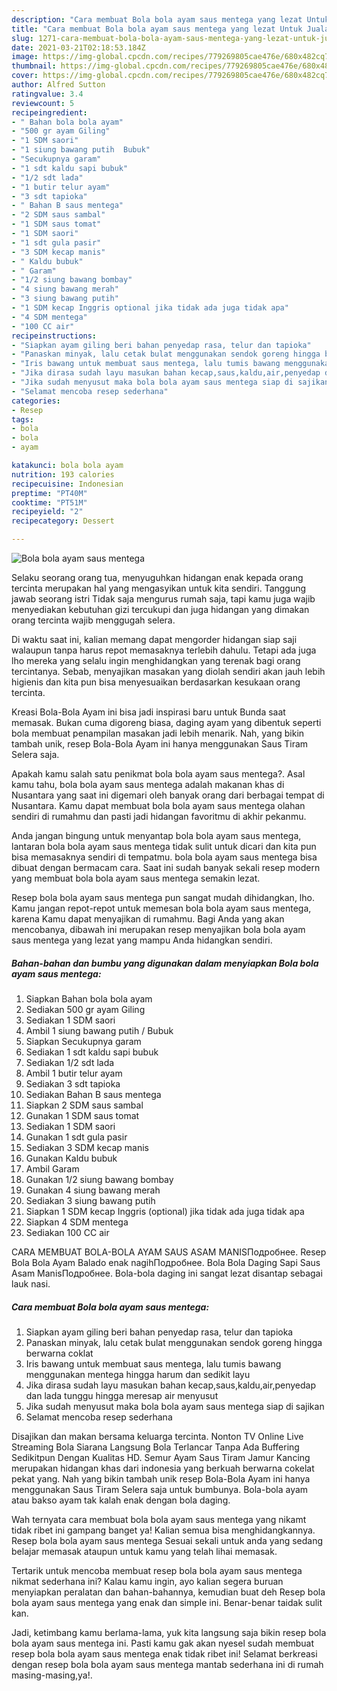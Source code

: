 ```yaml
---
description: "Cara membuat Bola bola ayam saus mentega yang lezat Untuk Jualan"
title: "Cara membuat Bola bola ayam saus mentega yang lezat Untuk Jualan"
slug: 1271-cara-membuat-bola-bola-ayam-saus-mentega-yang-lezat-untuk-jualan
date: 2021-03-21T02:18:53.184Z
image: https://img-global.cpcdn.com/recipes/779269805cae476e/680x482cq70/bola-bola-ayam-saus-mentega-foto-resep-utama.jpg
thumbnail: https://img-global.cpcdn.com/recipes/779269805cae476e/680x482cq70/bola-bola-ayam-saus-mentega-foto-resep-utama.jpg
cover: https://img-global.cpcdn.com/recipes/779269805cae476e/680x482cq70/bola-bola-ayam-saus-mentega-foto-resep-utama.jpg
author: Alfred Sutton
ratingvalue: 3.4
reviewcount: 5
recipeingredient:
- " Bahan bola bola ayam"
- "500 gr ayam Giling"
- "1 SDM saori"
- "1 siung bawang putih  Bubuk"
- "Secukupnya garam"
- "1 sdt kaldu sapi bubuk"
- "1/2 sdt lada"
- "1 butir telur ayam"
- "3 sdt tapioka"
- " Bahan B saus mentega"
- "2 SDM saus sambal"
- "1 SDM saus tomat"
- "1 SDM saori"
- "1 sdt gula pasir"
- "3 SDM kecap manis"
- " Kaldu bubuk"
- " Garam"
- "1/2 siung bawang bombay"
- "4 siung bawang merah"
- "3 siung bawang putih"
- "1 SDM kecap Inggris optional jika tidak ada juga tidak apa"
- "4 SDM mentega"
- "100 CC air"
recipeinstructions:
- "Siapkan ayam giling beri bahan penyedap rasa, telur dan tapioka"
- "Panaskan minyak, lalu cetak bulat menggunakan sendok goreng hingga berwarna coklat"
- "Iris bawang untuk membuat saus mentega, lalu tumis bawang menggunakan mentega hingga harum dan sedikit layu"
- "Jika dirasa sudah layu masukan bahan kecap,saus,kaldu,air,penyedap dan lada tunggu hingga meresap air menyusut"
- "Jika sudah menyusut maka bola bola ayam saus mentega siap di sajikan"
- "Selamat mencoba resep sederhana"
categories:
- Resep
tags:
- bola
- bola
- ayam

katakunci: bola bola ayam 
nutrition: 193 calories
recipecuisine: Indonesian
preptime: "PT40M"
cooktime: "PT51M"
recipeyield: "2"
recipecategory: Dessert

---
```



![Bola bola ayam saus mentega](https://img-global.cpcdn.com/recipes/779269805cae476e/680x482cq70/bola-bola-ayam-saus-mentega-foto-resep-utama.jpg)

Selaku seorang orang tua, menyuguhkan hidangan enak kepada orang tercinta merupakan hal yang mengasyikan untuk kita sendiri. Tanggung jawab seorang istri Tidak saja mengurus rumah saja, tapi kamu juga wajib menyediakan kebutuhan gizi tercukupi dan juga hidangan yang dimakan orang tercinta wajib menggugah selera.

Di waktu  saat ini, kalian memang dapat mengorder hidangan siap saji walaupun tanpa harus repot memasaknya terlebih dahulu. Tetapi ada juga lho mereka yang selalu ingin menghidangkan yang terenak bagi orang tercintanya. Sebab, menyajikan masakan yang diolah sendiri akan jauh lebih higienis dan kita pun bisa menyesuaikan berdasarkan kesukaan orang tercinta. 

Kreasi Bola-Bola Ayam ini bisa jadi inspirasi baru untuk Bunda saat memasak. Bukan cuma digoreng biasa, daging ayam yang dibentuk seperti bola membuat penampilan masakan jadi lebih menarik. Nah, yang bikin tambah unik, resep Bola-Bola Ayam ini hanya menggunakan Saus Tiram Selera saja.

Apakah kamu salah satu penikmat bola bola ayam saus mentega?. Asal kamu tahu, bola bola ayam saus mentega adalah makanan khas di Nusantara yang saat ini digemari oleh banyak orang dari berbagai tempat di Nusantara. Kamu dapat membuat bola bola ayam saus mentega olahan sendiri di rumahmu dan pasti jadi hidangan favoritmu di akhir pekanmu.

Anda jangan bingung untuk menyantap bola bola ayam saus mentega, lantaran bola bola ayam saus mentega tidak sulit untuk dicari dan kita pun bisa memasaknya sendiri di tempatmu. bola bola ayam saus mentega bisa dibuat dengan bermacam cara. Saat ini sudah banyak sekali resep modern yang membuat bola bola ayam saus mentega semakin lezat.

Resep bola bola ayam saus mentega pun sangat mudah dihidangkan, lho. Kamu jangan repot-repot untuk memesan bola bola ayam saus mentega, karena Kamu dapat menyajikan di rumahmu. Bagi Anda yang akan mencobanya, dibawah ini merupakan resep menyajikan bola bola ayam saus mentega yang lezat yang mampu Anda hidangkan sendiri.

<!--inarticleads1-->

##### Bahan-bahan dan bumbu yang digunakan dalam menyiapkan Bola bola ayam saus mentega:

1. Siapkan  Bahan bola bola ayam
1. Sediakan 500 gr ayam Giling
1. Sediakan 1 SDM saori
1. Ambil 1 siung bawang putih / Bubuk
1. Siapkan Secukupnya garam
1. Sediakan 1 sdt kaldu sapi bubuk
1. Sediakan 1/2 sdt lada
1. Ambil 1 butir telur ayam
1. Sediakan 3 sdt tapioka
1. Sediakan  Bahan B saus mentega
1. Siapkan 2 SDM saus sambal
1. Gunakan 1 SDM saus tomat
1. Sediakan 1 SDM saori
1. Gunakan 1 sdt gula pasir
1. Sediakan 3 SDM kecap manis
1. Gunakan  Kaldu bubuk
1. Ambil  Garam
1. Gunakan 1/2 siung bawang bombay
1. Gunakan 4 siung bawang merah
1. Sediakan 3 siung bawang putih
1. Siapkan 1 SDM kecap Inggris (optional) jika tidak ada juga tidak apa
1. Siapkan 4 SDM mentega
1. Sediakan 100 CC air


CARA MEMBUAT BOLA-BOLA AYAM SAUS ASAM MANISПодробнее. Resep Bola Bola Ayam Balado enak nagihПодробнее. Bola Bola Daging Sapi Saus Asam ManisПодробнее. Bola-bola daging ini sangat lezat disantap sebagai lauk nasi. 

<!--inarticleads2-->

##### Cara membuat Bola bola ayam saus mentega:

1. Siapkan ayam giling beri bahan penyedap rasa, telur dan tapioka
1. Panaskan minyak, lalu cetak bulat menggunakan sendok goreng hingga berwarna coklat
1. Iris bawang untuk membuat saus mentega, lalu tumis bawang menggunakan mentega hingga harum dan sedikit layu
1. Jika dirasa sudah layu masukan bahan kecap,saus,kaldu,air,penyedap dan lada tunggu hingga meresap air menyusut
1. Jika sudah menyusut maka bola bola ayam saus mentega siap di sajikan
1. Selamat mencoba resep sederhana


Disajikan dan makan bersama keluarga tercinta. Nonton TV Online Live Streaming Bola Siarana Langsung Bola Terlancar Tanpa Ada Buffering Sedikitpun Dengan Kualitas HD. Semur Ayam Saus Tiram Jamur Kancing merupakan hidangan khas dari indonesia yang berkuah berwarna cokelat pekat yang. Nah yang bikin tambah unik resep Bola-Bola Ayam ini hanya menggunakan Saus Tiram Selera saja untuk bumbunya. Bola-bola ayam atau bakso ayam tak kalah enak dengan bola daging. 

Wah ternyata cara membuat bola bola ayam saus mentega yang nikamt tidak ribet ini gampang banget ya! Kalian semua bisa menghidangkannya. Resep bola bola ayam saus mentega Sesuai sekali untuk anda yang sedang belajar memasak ataupun untuk kamu yang telah lihai memasak.

Tertarik untuk mencoba membuat resep bola bola ayam saus mentega nikmat sederhana ini? Kalau kamu ingin, ayo kalian segera buruan menyiapkan peralatan dan bahan-bahannya, kemudian buat deh Resep bola bola ayam saus mentega yang enak dan simple ini. Benar-benar taidak sulit kan. 

Jadi, ketimbang kamu berlama-lama, yuk kita langsung saja bikin resep bola bola ayam saus mentega ini. Pasti kamu gak akan nyesel sudah membuat resep bola bola ayam saus mentega enak tidak ribet ini! Selamat berkreasi dengan resep bola bola ayam saus mentega mantab sederhana ini di rumah masing-masing,ya!.


